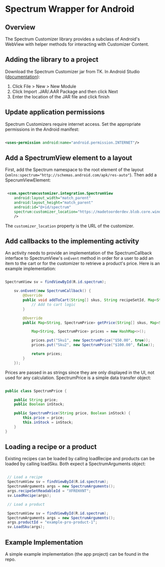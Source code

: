 Spectrum Wrapper for Android
============================

Overview
--------

The Spectrum Customizer library provides a subclass of Android's WebView with helper methods for interacting with Customizer Content.

Adding the library to a project
-------------------------------

Download the Spectrum Customizer jar from TK. In Android Studio ([documentation](https://developer.android.com/studio/projects/android-library)):

1. Click File > New > New Module
2. Click Import .JAR/.AAR Package and then click Next
3. Enter the location of the JAR file and click finish

Update application permissions
------------------------------

Spectrum Customizers require internet access. Set the appropriate permissions in the Android manifest:

```xml

<uses-permission android:name="android.permission.INTERNET"/>

```
Add a SpectrumView element to a layout
--------------------------------------

First, add the Spectrum namespace to the root element of the layout (`xmlns:spectrum="http://schemas.android.com/apk/res-auto"`). Then add a SpecrumViewElement:

```xml

 <com.spectrumcustomizer.integration.SpectrumView
    android:layout_width="match_parent"
    android:layout_height="match_parent"
    android:id="@+id/spectrum"
    spectrum:customizer_location="https://madetoorderdev.blob.core.windows.net/spectrum-native-test/app.js"
    />

```

The `customizer_location` property is the URL of the customizer.

Add callbacks to the implementing activity
------------------------------------------

An activity needs to provide an implementation of the SpectrumCallback interface to SpectrumView's `onEvent` method in order for a user to add an item to the cart or for the customizer to retrieve a product's price. Here is an example implementation:

```java

SpectrumView sv = findViewById(R.id.spectrum);

    sv.onEvent(new SpectrumCallback() {
        @Override
        public void addToCart(String[] skus, String recipeSetId, Map<String, String> options) {
            // Add to cart logic
        }

        @Override
        public Map<String, SpectrumPrice> getPrice(String[] skus, Map<String, String> options) {

            Map<String, SpectrumPrice> prices = new HashMap<>();

            prices.put("Sku1", new SpectrumPrice("$50.00", true));
            prices.put("Sku2", new SpectrumPrice("$100.00", false));

            return prices;
        }
    });

```

Prices are passed in as strings since they are only displayed in the UI, not used for any calculation. SpectrumPrice is a simple data transfer object:

```java

public class SpectrumPrice {

    public String price;
    public Boolean inStock;

    public SpectrumPrice(String price, Boolean inStock) {
        this.price = price;
        this.inStock = inStock;
    }
}

```

Loading a recipe or a product
-----------------------------

Existing recipes can be loaded by calling loadRecipe and products can be loaded by calling loadSku. Both expect a SpectrumArguments object:

```java

 // Load a recipe
 SpectrumView sv = findViewById(R.id.spectrum);
 SpectrumArguments args = new SpectrumArguments();
 args.recipeSetReadableId = "XFREHXNT";
 sv.LoadRecipe(args);

 // Load a product

 SpectrumView sv = findViewById(R.id.spectrum);
 SpectrumArguments args = new SpectrumArguments();
 args.productId = "example-pro-product-1";
 sv.LoadSku(args);

```

Example Implementation
----------------------

A simple example implementation (the app project) can be found in the repo.
